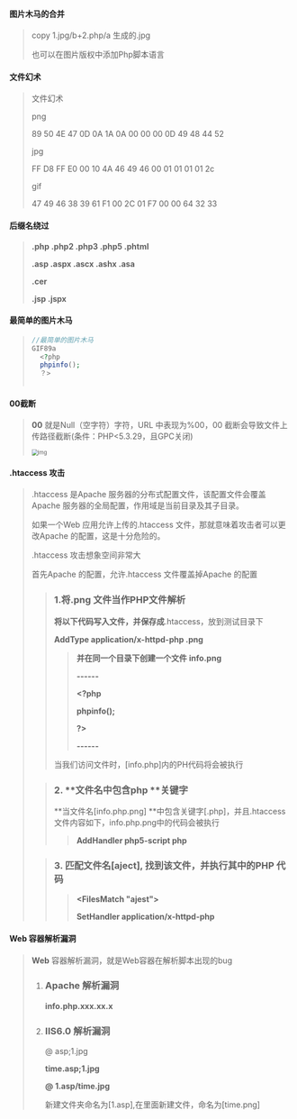 #### 图片木马的合并

> copy 1.jpg/b+2.php/a 生成的.jpg
>
> 也可以在图片版权中添加Php脚本语言

#### 文件幻术

> 文件幻术
>
> png
>
> 89 50 4E 47 0D 0A 1A 0A 00 00 00 0D 49 48 44 52
>
> jpg
>
> FF D8 FF E0 00 10 4A 46 49 46 00 01 01 01 01 2c
>
> gif
>
> 47 49 46 38 39 61 F1 00 2C 01 F7 00 00 64 32 33

#### 后缀名绕过

> **.php .php2 .php3 .php5 .phtml**
>
> **.asp .aspx .ascx .ashx .asa**
>
> **.cer**
>
> **.jsp .jspx**



#### 最简单的图片木马

> ```php 
> //最简单的图片木马
> GIF89a
>   <?php
>   phpinfo();
>   ？>
>   
> ```
>

#### 00截断

> **00** 就是Null（空字符）字符，URL 中表现为%00，00 截断会导致文件上传路径截断(条件：PHP<5.3.29，且GPC关闭)
>
> <img src="https://img-blog.csdnimg.cn/20200506234830170.png?x-oss-process=image/watermark,type_ZmFuZ3poZW5naGVpdGk,shadow_10,text_aHR0cHM6Ly9ibG9nLmNzZG4ubmV0L3dlaXhpbl80MzI1MjIwNA==,size_16,color_FFFFFF,t_70" alt="img" style="zoom:67%;" />

#### **.htaccess** 攻击

> .htaccess 是Apache 服务器的分布式配置文件，该配置文件会覆盖Apache 服务器的全局配置，作用域是当前目录及其子目录。
>
> 如果一个Web 应用允许上传的.htaccess 文件，那就意味着攻击者可以更改Apache 的配置，这是十分危险的。
>
> .htaccess 攻击想象空间非常大
>
> 首先Apache 的配置，允许.htaccess 文件覆盖掉Apache 的配置
>
> > ### 1.将.png 文件当作PHP文件解析
> >
> > **将以下代码写入文件，并保存成**.htaccess，放到测试目录下
> >
> > **AddType application/x-httpd-php .png**
> >
> > > **并在同一个目录下创建一个文件** **info.png**
> > >
> > > **------**
> > >
> > > **<?php**
> > >
> > > **phpinfo();**
> > >
> > > **?>**
> > >
> > > **------**
> >
> > 当我们访问文件时，[info.php]内的PH代码将会被执行
>
> > ### 2. **文件名中包含php **关键字
> >
> > **当文件名[info.php.png] **中包含关键字[.php]，并且.htaccess文件内容如下，info.php.png中的代码会被执行
> >
> > > **AddHandler php5-script php**
>
> > ### 3. 匹配文件名[aject], 找到该文件，并执行其中的PHP **代码**
> >
> > >**<FilesMatch "ajest">**
> > >
> > >**SetHandler application/x-httpd-php**
> > >
> > >**</FilesMatch>**

#### **Web** **容器解析漏洞**

> **Web** 容器解析漏洞，就是Web容器在解析脚本出现的bug
>
> 1. ### **Apache** **解析漏洞**
>
>    **info.php.xxx.xx.x**
>
> 2. ### **IIS6.0** **解析漏洞**
>
>    @ asp;1.jpg
>
>       **time.asp;1.jpg** 
>
>    **@ 1.asp/time.jpg**
>
>    新建文件夹命名为[1.asp],在里面新建文件，命名为[time.png] 



